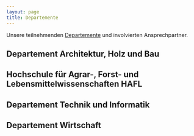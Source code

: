 ```yaml
---
layout: page
title: Departemente
---
```


Unsere teilnehmenden [Departemente](https://www.bfh.ch/de/ueber-die-bfh/departemente/) und involvierten Ansprechpartner. 

## Departement Architektur, Holz und Bau

## Hochschule für Agrar-, Forst- und Lebensmittelwissenschaften HAFL

## Departement Technik und Informatik

## Departement Wirtschaft
